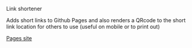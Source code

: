 Link shortener

Adds short links to Github Pages and also renders a QRcode to the short link location for others to use (useful on mobile or to print out)

[Pages site](https://praecipula.github.io/l/)
